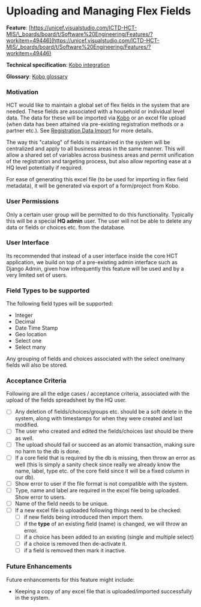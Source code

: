 # Uploading and Managing Flex Fields

**Feature**: [https://unicef.visualstudio.com/ICTD-HCT-MIS/\_boards/board/t/Software%20Engineering/Features/?workitem=49446](https://unicef.visualstudio.com/ICTD-HCT-MIS/_boards/board/t/Software%20Engineering/Features/?workitem=49446)

**Technical specification**: [Kobo integration](../../technical-specification/kobo-integration/)

**Glossary**: [Kobo glossary](../../introduction/glossary-terminology/kobo-glossary.md)

### Motivation

HCT would like to maintain a global set of flex fields in the system that are needed. These fields are associated with a household or individual level data. The data for these will be imported via [Kobo](../external-integrations/kobo.md) or an excel file upload \(when data has been attained via pre-existing registration methods or a partner etc.\). See  [Registration Data Import](../country-office/registration-data-import/) for more details.

The way this "catalog" of fields is maintained in the system will be centralized and apply to all business areas in the same manner. This will allow a shared set of variables across business areas and permit unification of the registration and targeting process, but also allow reporting ease at a HQ level potentially if required.

For ease of generating this excel file \(to be used for importing in flex field metadata\), it will be generated via export of a form/project from Kobo.

### User Permissions

Only a certain user group will be permitted to do this functionality. Typically this will be a special **HQ admin** user. The user will not be able to delete any data or fields or choices etc. from the database.

### User Interface

Its recommended that instead of a user interface inside the core HCT application, we build on top of a pre-existing admin interface such as Django Admin, given how infrequently this feature will be used and by a very limited set of users.

### Field Types to be supported

The following field types will be supported:

* Integer
* Decimal
* Date Time Stamp
* Geo location
* Select one
* Select many

Any grouping of fields and choices associated with the select one/many fields will also be stored.

### Acceptance Criteria

Following are all the edge cases / acceptance criteria, associated with the upload of the fields spreadsheet by the HQ user.

* [ ] Any deletion of fields/choices/groups etc. should be a soft delete in the system, along with timestamps for when they were created and last modified.
* [ ] The user who created and edited the fields/choices last should be there as well.
* [ ] The upload should fail or succeed as an atomic transaction, making sure no harm to the db is done.
* [ ] If a core field that is required by the db is missing, then throw an error as well \(this is simply a sanity check since really we already know the name, label, type etc. of the core field since it will be a fixed column in our db\).
* [ ] Show error to user if the file format is not compatible with the system.
* [ ] Type, name and label are required in the excel file being uploaded. Show error to users.
* [ ] Name of the field needs to be unique.
* [ ] If a new excel file is uploaded following things need to be checked:
  * [ ] if new fields being introduced then import them.
  * [ ] if the **type** of an existing field \(name\) is changed, we will throw an error.
  * [ ] if a choice has been added to an existing \(single and multiple select\)
  * [ ] if a choice is removed then de-activate it.
  * [ ] if a field is removed then mark it inactive.

### Future Enhancements

Future enhancements for this feature might include:

* Keeping a copy of any excel file that is uploaded/imported successfully in the system.



